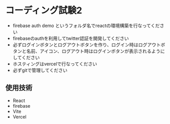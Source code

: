 # コーディング試験2
* firebase auth demo というフォルダ名でreactの環境構築を行なってください
* firebaseのauthを利用してtwitter認証を開発してください
* 必ずログインボタンとログアウトボタンを作り、ログイン時はログアウトボタンと名前、アイコン、ログアウト時はログインボタンが表示されるようにしてください
* ホスティングはvercelで行なってください
* 必ずgitで管理してください
## 使用技術
* React
* firebase
* Vite
* Vercel